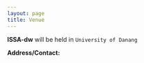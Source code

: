 ```yaml
---
layout: page
title: Venue
---
```


__ISSA-dw__ will be held in `University of Danang`



__Address/Contact:__

